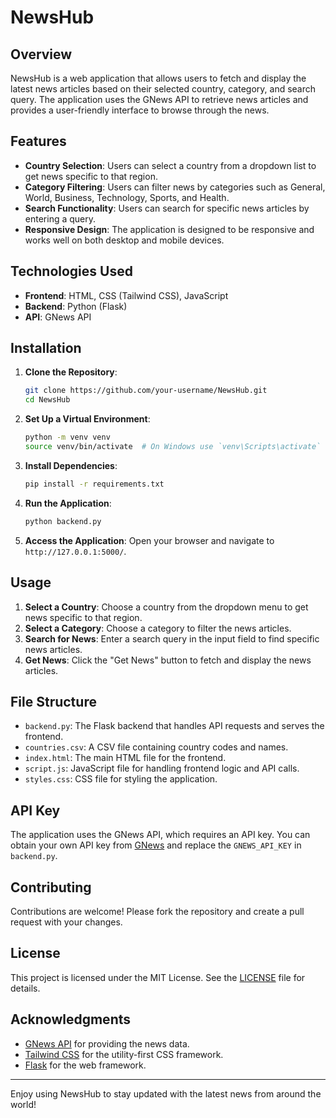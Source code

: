 # NewsHub

## Overview
NewsHub is a web application that allows users to fetch and display the latest news articles based on their selected country, category, and search query. The application uses the GNews API to retrieve news articles and provides a user-friendly interface to browse through the news.

## Features
- **Country Selection**: Users can select a country from a dropdown list to get news specific to that region.
- **Category Filtering**: Users can filter news by categories such as General, World, Business, Technology, Sports, and Health.
- **Search Functionality**: Users can search for specific news articles by entering a query.
- **Responsive Design**: The application is designed to be responsive and works well on both desktop and mobile devices.

## Technologies Used
- **Frontend**: HTML, CSS (Tailwind CSS), JavaScript
- **Backend**: Python (Flask)
- **API**: GNews API

## Installation
1. **Clone the Repository**:
   ```bash
   git clone https://github.com/your-username/NewsHub.git
   cd NewsHub
   ```

2. **Set Up a Virtual Environment**:
   ```bash
   python -m venv venv
   source venv/bin/activate  # On Windows use `venv\Scripts\activate`
   ```

3. **Install Dependencies**:
   ```bash
   pip install -r requirements.txt
   ```

4. **Run the Application**:
   ```bash
   python backend.py
   ```

5. **Access the Application**:
   Open your browser and navigate to `http://127.0.0.1:5000/`.

## Usage
1. **Select a Country**: Choose a country from the dropdown menu to get news specific to that region.
2. **Select a Category**: Choose a category to filter the news articles.
3. **Search for News**: Enter a search query in the input field to find specific news articles.
4. **Get News**: Click the "Get News" button to fetch and display the news articles.

## File Structure
- `backend.py`: The Flask backend that handles API requests and serves the frontend.
- `countries.csv`: A CSV file containing country codes and names.
- `index.html`: The main HTML file for the frontend.
- `script.js`: JavaScript file for handling frontend logic and API calls.
- `styles.css`: CSS file for styling the application.

## API Key
The application uses the GNews API, which requires an API key. You can obtain your own API key from [GNews](https://gnews.io/) and replace the `GNEWS_API_KEY` in `backend.py`.

## Contributing
Contributions are welcome! Please fork the repository and create a pull request with your changes.

## License
This project is licensed under the MIT License. See the [LICENSE](LICENSE) file for details.

## Acknowledgments
- [GNews API](https://gnews.io/) for providing the news data.
- [Tailwind CSS](https://tailwindcss.com/) for the utility-first CSS framework.
- [Flask](https://flask.palletsprojects.com/) for the web framework.

---

Enjoy using NewsHub to stay updated with the latest news from around the world!
